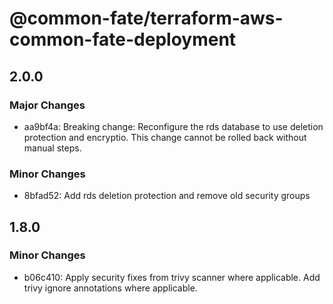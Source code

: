 # @common-fate/terraform-aws-common-fate-deployment

## 2.0.0

### Major Changes

- aa9bf4a: Breaking change: Reconfigure the rds database to use deletion protection and encryptio. This change cannot be rolled back without manual steps.

### Minor Changes

- 8bfad52: Add rds deletion protection and remove old security groups

## 1.8.0

### Minor Changes

- b06c410: Apply security fixes from trivy scanner where applicable. Add trivy ignore annotations where applicable.
